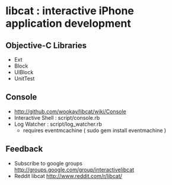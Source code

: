 libcat : interactive iPhone application development
===================================================

Objective-C Libraries
---------------------
 * Ext
 * Block
 * UIBlock
 * UnitTest


Console
-------
 * <http://github.com/wookay/libcat/wiki/Console>
 * Interactive Shell : script/console.rb
 * Log Watcher : script/log_watcher.rb
   - requires eventmcachine ( sudo gem install eventmachine )



Feedback
--------
 * Subscribe to google groups <http://groups.google.com/group/interactivelibcat>
 * Reddit libcat <http://www.reddit.com/r/libcat/>
